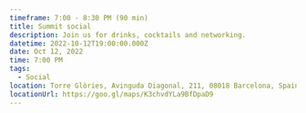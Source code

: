 ```yaml
---
timeframe: 7:00 - 8:30 PM (90 min)
title: Summit social
description: Join us for drinks, cocktails and networking.
datetime: 2022-10-12T19:00:00.000Z
date: Oct 12, 2022
time: 7:00 PM
tags:
  - Social
location: Torre Glòries, Avinguda Diagonal, 211, 08018 Barcelona, Spain
locationUrl: https://goo.gl/maps/K3chvdYLa9BfDpaD9
---
```

